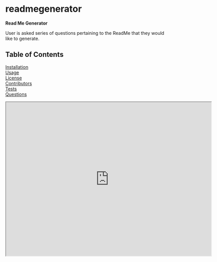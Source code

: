# readmegenerator

<strong>Read Me Generator</strong>

User is asked series of questions pertaining to the ReadMe that they would like to generate.

## Table of Contents

[Installation](#installation)<br>
[Usage](#usage)<br>
[License](#license)<br>
[Contributors](#contributors)<br>
[Tests](#tests)<br>
[Questions](#questions)

<iframe src="https://drive.google.com/file/d/1zh7OLM3mL7EudknloK7oW-0B5VpHuEaB/preview" width="640" height="480"></iframe>
